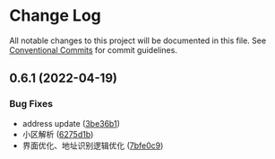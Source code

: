 # Change Log

All notable changes to this project will be documented in this file.
See [Conventional Commits](https://conventionalcommits.org) for commit guidelines.

## 0.6.1 (2022-04-19)


### Bug Fixes

* address update ([3be36b1](https://github.com/snomiao/lehui/commit/3be36b1b5ce945bc41aa2e7ea5550b10be96b89b))
* 小区解析 ([6275d1b](https://github.com/snomiao/lehui/commit/6275d1b413c51410ba9b7e208e23f6f6034fc9a6))
* 界面优化、地址识别逻辑优化 ([7bfe0c9](https://github.com/snomiao/lehui/commit/7bfe0c9ea00e28305427ac486d7ccfa10c654c22))
